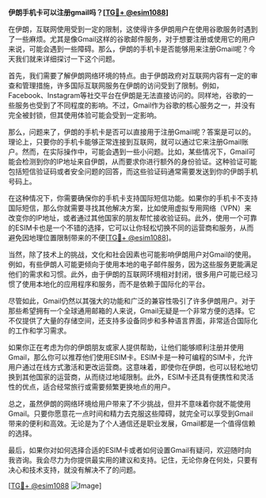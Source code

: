 **伊朗手机卡可以注册gmail吗？[[TG💪+ @esim1088](https://t.me/s/esim1088)]**

在伊朗，互联网使用受到一定的限制，这使得许多伊朗用户在使用谷歌服务时遇到了一些麻烦。尤其是像Gmail这样的谷歌邮件服务，对于想要注册或使用它的用户来说，可能会遇到一些障碍。那么，伊朗的手机卡是否能够用来注册Gmail呢？今天我们就来详细探讨一下这个问题。

首先，我们需要了解伊朗网络环境的特点。由于伊朗政府对互联网内容有一定的审查和管理措施，许多国际互联网服务在伊朗的访问受到了限制。例如，Facebook、Instagram等社交平台在伊朗是无法直接访问的。同样地，谷歌的一些服务也受到了不同程度的影响。不过，Gmail作为谷歌的核心服务之一，并没有完全被封锁，但其使用体验可能会受到一定影响。

那么，问题来了，伊朗的手机卡是否可以直接用于注册Gmail呢？答案是可以的。理论上，只要你的手机卡能够正常连接到互联网，就可以通过它来注册Gmail账户。然而，在实际操作中，可能会遇到一些小问题。比如，某些情况下，Gmail可能会检测到你的IP地址来自伊朗，从而要求你进行额外的身份验证。这种验证可能包括短信验证码或者安全问题的回答，而这些验证码通常需要发送到你的伊朗手机号码上。

在这种情况下，你需要确保你的手机卡支持国际短信功能。如果你的手机卡不支持国际短信，那么你就需要寻找其他解决方案，比如使用虚拟专用网络（VPN）来改变你的IP地址，或者通过其他国家的朋友帮忙接收验证码。此外，使用一个可靠的ESIM卡也是一个不错的选择，它可以让你轻松切换不同的运营商和服务，从而避免因地理位置限制带来的不便[[TG💪+ @esim1088](https://t.me/s/esim1088)]。

当然，除了技术上的挑战，文化和社会因素也可能影响伊朗用户对Gmail的使用。例如，有些伊朗人可能更倾向于使用本地的电子邮件服务，因为这些服务更能满足他们的需求和习惯。此外，由于伊朗的互联网环境相对封闭，很多用户可能已经习惯了使用本地化的应用程序和服务，而不是依赖于国际化的平台。

尽管如此，Gmail仍然以其强大的功能和广泛的兼容性吸引了许多伊朗用户。对于那些希望拥有一个全球通用邮箱的人来说，Gmail无疑是一个非常方便的选择。它不仅提供了大量的存储空间，还支持多设备同步和多种语言界面，非常适合国际化的工作和学习需求。

如果你正在考虑为你的伊朗朋友或家人提供帮助，让他们能够顺利注册并使用Gmail，那么你可以推荐他们使用ESIM卡。ESIM卡是一种可编程的SIM卡，允许用户通过在线方式激活和更改运营商。这意味着，即使你在伊朗，也可以轻松地切换到其他国家的运营商，从而绕过地域限制。此外，ESIM卡还具有便携性和灵活性的优点，适合经常旅行或需要频繁更换地点的用户。

总之，虽然伊朗的网络环境给用户带来了不少挑战，但并不意味着你就不能使用Gmail。只要你愿意花一点时间和精力去克服这些障碍，就完全可以享受到Gmail带来的便利和高效。无论是为了个人通信还是职业发展，Gmail都是一个值得信赖的选择。

最后，如果你对如何选择合适的ESIM卡或者如何设置Gmail有疑问，欢迎随时向我咨询。我会尽力为你提供最实用的建议和支持。记住，无论你身在何处，只要有决心和技术支持，就没有解决不了的问题。

[[TG💪+ @esim1088](https://t.me/s/esim1088) ![Image](https://i.postimg.cc/4NQfJmqS/Snipaste-2025-05-13-00-14-12.png)]